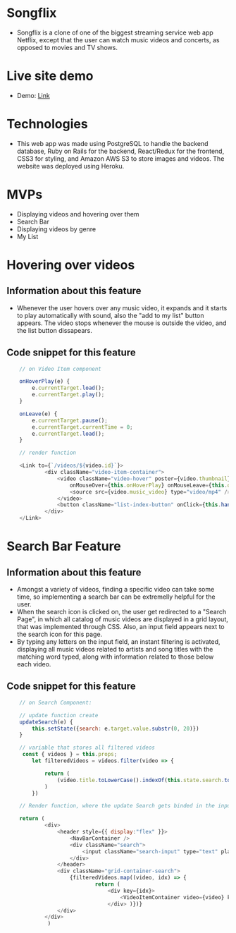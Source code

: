 # Songflix

* Songflix is a clone of one of the biggest streaming service web app Netflix, except that the user can watch music videos and concerts, as opposed to movies and TV shows.
 
# Live site demo
* Demo: [Link](https://songflix.herokuapp.com/#/)
  
# Technologies       
* This web app was made using PostgreSQL to handle the backend database, Ruby on Rails for the backend, React/Redux for the frontend, CSS3 for styling, and Amazon AWS S3 to store images and videos. The website was deployed using Heroku.    
 
# MVPs 
* Displaying videos and hovering over them
* Search Bar 
* Displaying videos by genre
* My List 


# Hovering over videos

## Information about this feature
* Whenever the user hovers over any music video, it expands and it starts to play automatically with sound, also the "add to my list" button appears. The video stops whenever the mouse is outside the video, and the list button dissapears. 

## Code snippet for this feature
```javascript
    // on Video Item component

    onHoverPlay(e) {
        e.currentTarget.load();
        e.currentTarget.play();
    }

    onLeave(e) {
        e.currentTarget.pause();
        e.currentTarget.currentTime = 0;
        e.currentTarget.load();
    }

    // render function

    <Link to={`/videos/${video.id}`}>
            <div className="video-item-container">
                <video className="video-hover" poster={video.thumbnail} muted={false} controls={false}
                    onMouseOver={this.onHoverPlay} onMouseLeave={this.onLeave} >
                    <source src={video.music_video} type="video/mp4" />
                </video>
                <button className="list-index-button" onClick={this.handleList(video.id)}>{listButton}</button>
            </div>
    </Link> 

```


# Search Bar Feature

## Information about this feature
* Amongst a variety of videos, finding a specific video can take some time, so implementing a search bar can be extremelly helpful for the user.
* When the search icon is clicked on, the user get redirected to a "Search Page", in which all catalog of music videos are displayed in a grid layout, that was implemented through CSS. Also, an input field appears next to the search icon for this page.
* By typing any letters on the input field, an instant filtering is activated, displaying all music videos related to artists and song titles with the matching word typed, along with information related to those below each video.

## Code snippet for this feature
```javascript
    // on Search Component:

    // update function create
    updateSearch(e) {
        this.setState({search: e.target.value.substr(0, 20)})
    }

    // variable that stores all filtered videos
     const { videos } = this.props;
        let filteredVideos = videos.filter(video => {

            return (
                (video.title.toLowerCase().indexOf(this.state.search.toLowerCase()) !== -1) || (video.artist.toLowerCase().indexOf(this.state.search.toLowerCase()) !== -1)
            )
        })

    // Render function, where the update Search gets binded in the input field

    return (
            <div>
                <header style={{ display:"flex" }}>
                    <NavBarContainer />
                    <div className="search">
                        <input className="search-input" type="text" placeholder="search titles or artists" value={this.state.search} onChange={this.updateSearch.bind(this)} />
                    </div>
                </header>
                <div className="grid-container-search">
                    {filteredVideos.map((video, idx) => {
                            return (
                                <div key={idx}>
                                    <VideoItemContainer video={video} key={idx} />
                                </div> )})}
                </div>
            </div>
             ) 
```

<!-- # Challenges faced and how it was fixed

## Explaining the problem
* One of the features for this project is the ability of adding music videos to your list, that way users can see all their favorite videos on that page. 
* The issue faced was that the videos weren't automatically disappearing whenever the user clicked on the "remove from my list" button for a specific video, so it would only disappear upon a page refresh. 

## Solving the problem
* It was noticed that the videos removed from the list were being updated in the backend, but not in the frontend. That means that the list of videos on backend wasn't matching all videos contained on the frontend state after the action was called.
* So, after checking the video reducer, 

```javascript
        case RECEIVE_MY_LIST_ITEMS:
            let newState = Object.assign({}, state);
            newState[Object.keys(newState)[0]].listVideoIds = action.videos.listVideoIds;
            return newState;
``` -->